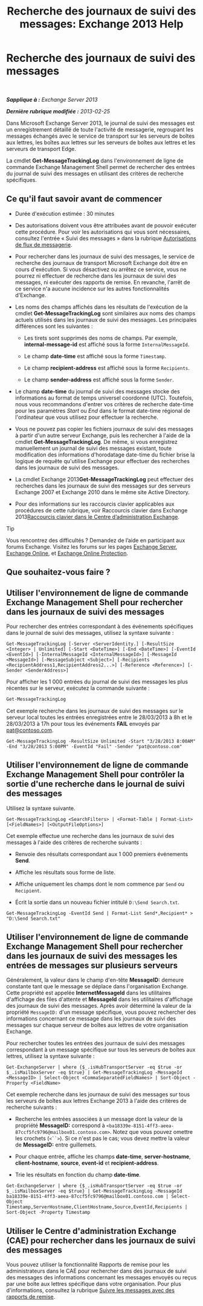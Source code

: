 ﻿---
title: 'Recherche des journaux de suivi des messages: Exchange 2013 Help'
TOCTitle: Recherche des journaux de suivi des messages
ms:assetid: e1678327-bcd5-42d4-a363-67f33067fe9a
ms:mtpsurl: https://technet.microsoft.com/fr-fr/library/Bb124926(v=EXCHG.150)
ms:contentKeyID: 51407248
ms.date: 04/24/2018
mtps_version: v=EXCHG.150
ms.translationtype: HT
---

# Recherche des journaux de suivi des messages

 

_**Sapplique à :** Exchange Server 2013_

_**Dernière rubrique modifiée :** 2013-02-25_

Dans Microsoft Exchange Server 2013, le journal de suivi des messages est un enregistrement détaillé de toute l'activité de messagerie, regroupant les messages échangés avec le service de transport sur les serveurs de boîtes aux lettres, les boîtes aux lettres sur les serveurs de boîtes aux lettres et les serveurs de transport Edge.

La cmdlet **Get-MessageTrackingLog** dans l'environnement de ligne de commande Exchange Management Shell permet de rechercher des entrées du journal de suivi des messages en utilisant des critères de recherche spécifiques.

## Ce qu'il faut savoir avant de commencer

  - Durée d'exécution estimée : 30 minutes

  - Des autorisations doivent vous être attribuées avant de pouvoir exécuter cette procédure. Pour voir les autorisations qui vous sont nécessaires, consultez l'entrée « Suivi des messages » dans la rubrique [Autorisations de flux de messagerie](mail-flow-permissions-exchange-2013-help.md).

  - Pour rechercher dans les journaux de suivi des messages, le service de recherche des journaux de transport Microsoft Exchange doit être en cours d'exécution. Si vous désactivez ou arrêtez ce service, vous ne pourrez ni effectuer de recherche dans les journaux de suivi des messages, ni exécuter des rapports de remise. En revanche, l'arrêt de ce service n'a aucune incidence sur les autres fonctionnalités d'Exchange.

  - Les noms des champs affichés dans les résultats de l'exécution de la cmdlet **Get-MessageTrackingLog** sont similaires aux noms des champs actuels utilisés dans les journaux de suivi des messages. Les principales différences sont les suivantes :
    
      - Les tirets sont supprimés des noms de champs. Par exemple, **internal-message-id** est affiché sous la forme `InternalMessageId`.
    
      - Le champ **date-time** est affiché sous la forme `Timestamp`.
    
      - Le champ **recipient-address** est affiché sous la forme `Recipients`.
    
      - Le champ **sender-address** est affiché sous la forme `Sender`.

  - Le champ **date-time** du journal de suivi des messages stocke des informations au format de temps universel coordonné (UTC). Toutefois, nous vous recommandons d'entrer vos critères de recherche date-time pour les paramètres *Start* ou *End* dans le format date-time régional de l'ordinateur que vous utilisez pour effectuer la recherche.

  - Vous ne pouvez pas copier les fichiers journaux de suivi des messages à partir d'un autre serveur Exchange, puis les rechercher à l'aide de la cmdlet **Get-MessageTrackingLog**. De même, si vous enregistrez manuellement un journal de suivi des messages existant, toute modification des informations d'horodatage date-time du fichier brise la logique de requête qu'utilise Exchange pour effectuer des recherches dans les journaux de suivi des messages.

  - La cmdlet Exchange 2013**Get-MessageTrackingLog** peut effectuer des recherches dans les journaux de suivi des messages sur des serveurs Exchange 2007 et Exchange 2010 dans le même site Active Directory.

  - Pour des informations sur les raccourcis clavier applicables aux procédures de cette rubrique, voir Raccourcis clavier dans Exchange 2013[Raccourcis clavier dans le Centre d’administration Exchange](keyboard-shortcuts-in-the-exchange-admin-center-exchange-online-protection-help.md).

> [!TIP]
> Vous rencontrez des difficultés ? Demandez de l’aide en participant aux forums Exchange. Visitez les forums sur les pages <a href="https://go.microsoft.com/fwlink/p/?linkid=60612">Exchange Server</a>, <a href="https://go.microsoft.com/fwlink/p/?linkid=267542">Exchange Online</a>, et <a href="https://go.microsoft.com/fwlink/p/?linkid=285351">Exchange Online Protection</a>.


## Que souhaitez-vous faire ?

## Utiliser l'environnement de ligne de commande Exchange Management Shell pour rechercher dans les journaux de suivi des messages

Pour rechercher des entrées correspondant à des événements spécifiques dans le journal de suivi des messages, utilisez la syntaxe suivante :

    Get-MessageTrackingLog [-Server <ServerIdentity.] [-ResultSize <Integer> | Unlimited] [-Start <DateTime>] [-End <DateTime>] [-EventId <EventId>] [-InternalMessageId <InternalMessageId>] [-MessageId <MessageId>] [-MessageSubject <Subject>] [-Recipients <RecipientAddress1,RecipientAddress2...>] [-Reference <Reference>] [-Sender <SenderAddress>]

Pour afficher les 1 000 entrées du journal de suivi des messages les plus récentes sur le serveur, exécutez la commande suivante :

```powershell
Get-MessageTrackingLog
```

Cet exemple recherche dans les journaux de suivi des messages sur le serveur local toutes les entrées enregistrées entre le 28/03/2013 à 8h et le 28/03/2013 à 17h pour tous les événements **FAIL** envoyés par pat@contoso.com.

    Get-MessageTrackingLog -ResultSize Unlimited -Start "3/28/2013 8:00AM" -End "3/28/2013 5:00PM" -EventId "Fail" -Sender "pat@contoso.com"

## Utiliser l'environnement de ligne de commande Exchange Management Shell pour contrôler la sortie d'une recherche dans le journal de suivi des messages

Utilisez la syntaxe suivante.

    Get-MessageTrackingLog <SearchFilters> | <Format-Table | Format-List> [<FieldNames>] [<OutputFileOptions>]

Cet exemple effectue une recherche dans les journaux de suivi des messages à l'aide des critères de recherche suivants :

  - Renvoie des résultats correspondant aux 1 000 premiers événements **Send**.

  - Affiche les résultats sous forme de liste.

  - Affiche uniquement les champs dont le nom commence par `Send` ou `Recipient`.

  - Écrit la sortie dans un nouveau fichier intitulé `D:\Send Search.txt`.

<!-- end list -->

    Get-MessageTrackingLog -EventId Send | Format-List Send*,Recipient* > "D:\Send Search.txt"

## Utiliser l'environnement de ligne de commande Exchange Management Shell pour rechercher dans les journaux de suivi des messages les entrées de messages sur plusieurs serveurs

Généralement, la valeur dans le champ d'en-tête **MessageID:**  demeure constante tant que le message se déplace dans l'organisation Exchange. Cette propriété est appelée **InternetMessageId** dans les utilitaires d'affichage des files d'attente et **MessageId** dans les utilitaires d'affichage des journaux de suivi des messages. Après avoir déterminé la valeur de la propriété `MessageID:` d'un message spécifique, vous pouvez rechercher des informations concernant ce message dans les journaux de suivi des messages sur chaque serveur de boîtes aux lettres de votre organisation Exchange.

Pour rechercher toutes les entrées des journaux de suivi des messages correspondant à un message spécifique sur tous les serveurs de boîtes aux lettres, utilisez la syntaxe suivante :

    Get-ExchangeServer | where {$_.isHubTransportServer -eq $true -or $_.isMailboxServer -eq $true} | Get-MessageTrackingLog -MessageId <MessageID> | Select-Object <CommaSeparatedFieldNames> | Sort-Object -Property <FieldName>

Cet exemple recherche dans les journaux de suivi des messages sur tous les serveurs de boîtes aux lettres Exchange 2013 à l'aide des critères de recherche suivants :

  - Recherche les entrées associées à un message dont la valeur de la propriété **MessageID:**  correspond à `<ba18339e-8151-4ff3-aeea-87ccf5fc9796@mailbox01.contoso.com>`. Notez que vous pouvez omettre les crochets (`<``>`). Si ce n'est pas le cas; vous devez mettre la valeur de **MessageID:**  entre guillemets.

  - Pour chaque entrée, affiche les champs **date-time**, **server-hostname**, **client-hostname**, **source**, **event-id** et **recipient-address**.

  - Trie les résultats en fonction du champ **date-time**.

<!-- end list -->

    Get-ExchangeServer | where {$_.isHubTransportServer -eq $true -or $_.isMailboxServer -eq $true} | Get-MessageTrackingLog -MessageId ba18339e-8151-4ff3-aeea-87ccf5fc9796@mailbox01.contoso.com | Select-Object Timestamp,ServerHostname,ClientHostname,Source,EventId,Recipients | Sort-Object -Property Timestamp

## Utiliser le Centre d'administration Exchange (CAE) pour rechercher dans les journaux de suivi des messages

Vous pouvez utiliser la fonctionnalité Rapports de remise pour les administrateurs dans le CAE pour rechercher dans des journaux de suivi des messages des informations concernant les messages envoyés ou reçus par une boîte aux lettres spécifique dans votre organisation. Pour plus d'informations, consultez la rubrique [Suivre les messages avec des rapports de remise](track-messages-with-delivery-reports-exchange-2013-help.md).

